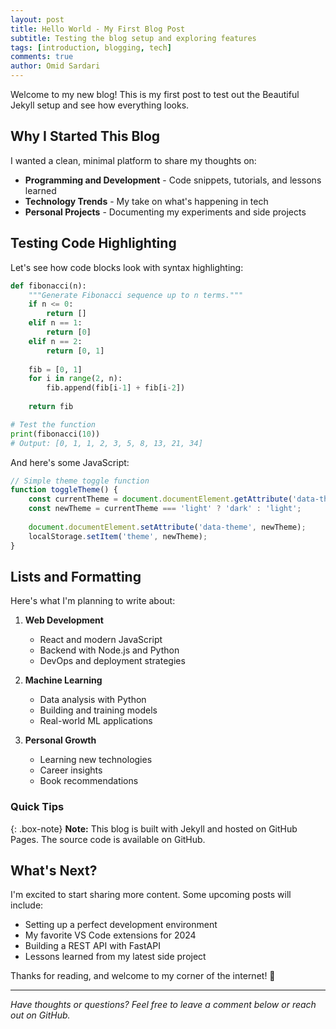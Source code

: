 ```yaml
---
layout: post
title: Hello World - My First Blog Post
subtitle: Testing the blog setup and exploring features
tags: [introduction, blogging, tech]
comments: true
author: Omid Sardari
---
```


Welcome to my new blog! This is my first post to test out the Beautiful Jekyll setup and see how everything looks.

## Why I Started This Blog

I wanted a clean, minimal platform to share my thoughts on:
- **Programming and Development** - Code snippets, tutorials, and lessons learned
- **Technology Trends** - My take on what's happening in tech
- **Personal Projects** - Documenting my experiments and side projects

## Testing Code Highlighting

Let's see how code blocks look with syntax highlighting:

```python
def fibonacci(n):
    """Generate Fibonacci sequence up to n terms."""
    if n <= 0:
        return []
    elif n == 1:
        return [0]
    elif n == 2:
        return [0, 1]
    
    fib = [0, 1]
    for i in range(2, n):
        fib.append(fib[i-1] + fib[i-2])
    
    return fib

# Test the function
print(fibonacci(10))
# Output: [0, 1, 1, 2, 3, 5, 8, 13, 21, 34]
```

And here's some JavaScript:

```javascript
// Simple theme toggle function
function toggleTheme() {
    const currentTheme = document.documentElement.getAttribute('data-theme');
    const newTheme = currentTheme === 'light' ? 'dark' : 'light';
    
    document.documentElement.setAttribute('data-theme', newTheme);
    localStorage.setItem('theme', newTheme);
}
```

## Lists and Formatting

Here's what I'm planning to write about:

1. **Web Development**
   - React and modern JavaScript
   - Backend with Node.js and Python
   - DevOps and deployment strategies

2. **Machine Learning**
   - Data analysis with Python
   - Building and training models
   - Real-world ML applications

3. **Personal Growth**
   - Learning new technologies
   - Career insights
   - Book recommendations

### Quick Tips

{: .box-note}
**Note:** This blog is built with Jekyll and hosted on GitHub Pages. The source code is available on GitHub.

## What's Next?

I'm excited to start sharing more content. Some upcoming posts will include:

- Setting up a perfect development environment
- My favorite VS Code extensions for 2024
- Building a REST API with FastAPI
- Lessons learned from my latest side project

Thanks for reading, and welcome to my corner of the internet! 🚀

---

*Have thoughts or questions? Feel free to leave a comment below or reach out on GitHub.* 